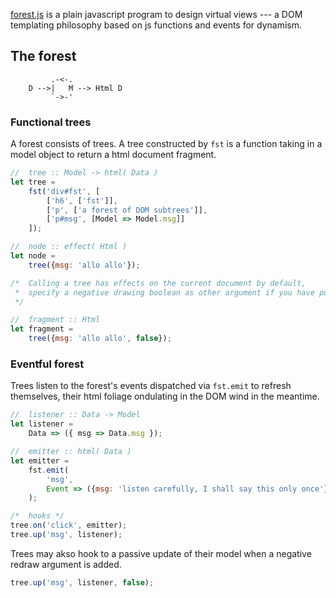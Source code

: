 [forest.js](http://mathchat.fr:8083/vv)
is a plain javascript program to design virtual views ---
a DOM templating philosophy based on js functions and events for dynamism.

## The forest

```     
         .-<-. 
    D -->|   M --> Html D
         `->-'
```

### Functional trees

A forest consists of trees. 
A tree constructed by `fst` is a function 
taking in a model object to return a html document fragment.

```javascript
//  tree :: Model -> html( Data ) 
let tree = 
    fst('div#fst', [
        ['h6', ['fst']],
        ['p', ['a forest of DOM subtrees']],
        ['p#msg', [Model => Model.msg]]
    ]);

//  node :: effect( Html ) 
let node = 
    tree({msg: 'allo allo'});

/*  Calling a tree has effects on the current document by default,
 *  specify a negative drawing boolean as other argument if you have pure wishes.
 */

//  fragment :: Html
let fragment = 
    tree({msg: 'allo allo', false});
```

### Eventful forest

Trees listen to the forest's events dispatched via `fst.emit`
to refresh themselves, their html foliage ondulating
in the DOM wind in the meantime.

```javascript
//  listener :: Data -> Model 
let listener = 
    Data => ({ msg => Data.msg });

//  emitter :: html( Data )
let emitter = 
    fst.emit(
        'msg',
        Event => ({msg: 'listen carefully, I shall say this only once'})
    );

/*  hooks */ 
tree.on('click', emitter);
tree.up('msg', listener);
```

Trees may akso hook to a passive update of their model
when a negative redraw argument is added.

```javascript 
tree.up('msg', listener, false);
```
